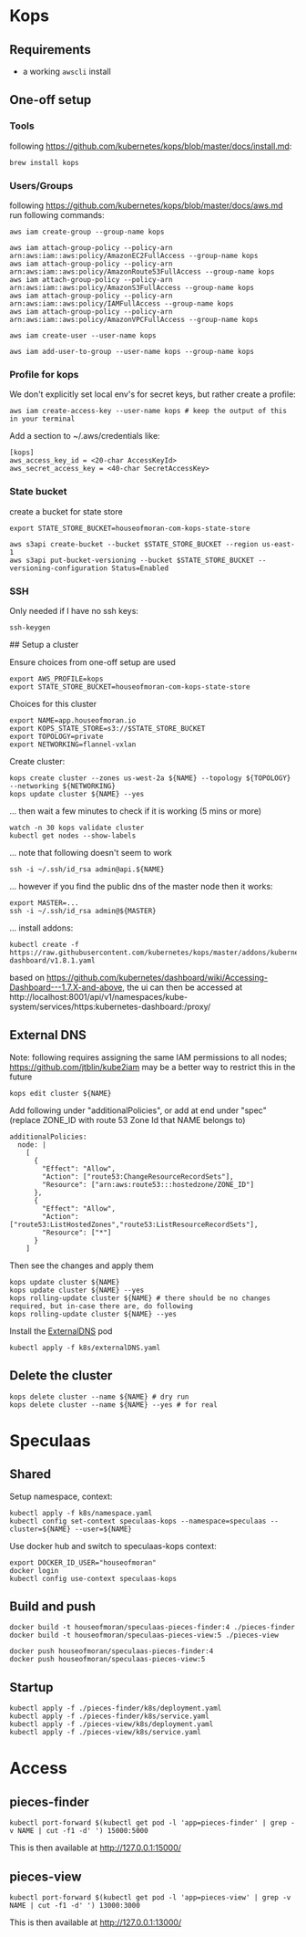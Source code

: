 # Kops

## Requirements

* a working `awscli` install

## One-off setup

### Tools

following https://github.com/kubernetes/kops/blob/master/docs/install.md:

    brew install kops

### Users/Groups

following https://github.com/kubernetes/kops/blob/master/docs/aws.md run following commands:

    aws iam create-group --group-name kops
    
    aws iam attach-group-policy --policy-arn arn:aws:iam::aws:policy/AmazonEC2FullAccess --group-name kops
    aws iam attach-group-policy --policy-arn arn:aws:iam::aws:policy/AmazonRoute53FullAccess --group-name kops
    aws iam attach-group-policy --policy-arn arn:aws:iam::aws:policy/AmazonS3FullAccess --group-name kops
    aws iam attach-group-policy --policy-arn arn:aws:iam::aws:policy/IAMFullAccess --group-name kops
    aws iam attach-group-policy --policy-arn arn:aws:iam::aws:policy/AmazonVPCFullAccess --group-name kops
    
    aws iam create-user --user-name kops
    
    aws iam add-user-to-group --user-name kops --group-name kops

### Profile for kops

We don't explicitly set local env's for secret keys, but rather create a profile:

    aws iam create-access-key --user-name kops # keep the output of this in your terminal
    
Add a section to ~/.aws/credentials like:

    [kops]
    aws_access_key_id = <20-char AccessKeyId>
    aws_secret_access_key = <40-char SecretAccessKey>

### State bucket

create a bucket for state store

    export STATE_STORE_BUCKET=houseofmoran-com-kops-state-store
    
    aws s3api create-bucket --bucket $STATE_STORE_BUCKET --region us-east-1
    aws s3api put-bucket-versioning --bucket $STATE_STORE_BUCKET --versioning-configuration Status=Enabled

### SSH

Only needed if I have no ssh keys:

    ssh-keygen

## Setup a cluster

Ensure choices from one-off setup are used

    export AWS_PROFILE=kops
    export STATE_STORE_BUCKET=houseofmoran-com-kops-state-store
    
Choices for this cluster

    export NAME=app.houseofmoran.io
    export KOPS_STATE_STORE=s3://$STATE_STORE_BUCKET
    export TOPOLOGY=private
    export NETWORKING=flannel-vxlan

Create cluster:
    
    kops create cluster --zones us-west-2a ${NAME} --topology ${TOPOLOGY} --networking ${NETWORKING}
    kops update cluster ${NAME} --yes
    
... then wait a few minutes to check if it is working (5 mins or more)

    watch -n 30 kops validate cluster
    kubectl get nodes --show-labels
    
... note that following doesn't seem to work

    ssh -i ~/.ssh/id_rsa admin@api.${NAME}
    
... however if you find the public dns of the master node then it works:

    export MASTER=...
    ssh -i ~/.ssh/id_rsa admin@${MASTER}
    
... install addons:

    kubectl create -f https://raw.githubusercontent.com/kubernetes/kops/master/addons/kubernetes-dashboard/v1.8.1.yaml
    
based on https://github.com/kubernetes/dashboard/wiki/Accessing-Dashboard---1.7.X-and-above, the ui can then be
accessed at http://localhost:8001/api/v1/namespaces/kube-system/services/https:kubernetes-dashboard:/proxy/
    
## External DNS

Note: following requires assigning the same IAM permissions to all nodes; https://github.com/jtblin/kube2iam may
be a better way to restrict this in the future

    kops edit cluster ${NAME}

Add following under "additionalPolicies", or add at end under "spec" (replace ZONE_ID with route 53 Zone Id that
NAME belongs to)

    additionalPolicies:
      node: |
        [
          {
            "Effect": "Allow",
            "Action": ["route53:ChangeResourceRecordSets"],
            "Resource": ["arn:aws:route53:::hostedzone/ZONE_ID"]
          },
          {
            "Effect": "Allow",
            "Action": ["route53:ListHostedZones","route53:ListResourceRecordSets"],
            "Resource": ["*"]
          }
        ]
      
Then see the changes and apply them

    kops update cluster ${NAME}
    kops update cluster ${NAME} --yes
    kops rolling-update cluster ${NAME} # there should be no changes required, but in-case there are, do following
    kops rolling-update cluster ${NAME} --yes

Install the [ExternalDNS](https://github.com/kubernetes-incubator/external-dns/blob/master/docs/tutorials/aws.md) pod

    kubectl apply -f k8s/externalDNS.yaml

## Delete the cluster

    kops delete cluster --name ${NAME} # dry run
    kops delete cluster --name ${NAME} --yes # for real

# Speculaas

## Shared

Setup namespace, context:

    kubectl apply -f k8s/namespace.yaml
    kubectl config set-context speculaas-kops --namespace=speculaas --cluster=${NAME} --user=${NAME}

Use docker hub and switch to speculaas-kops context:

    export DOCKER_ID_USER="houseofmoran"
    docker login
    kubectl config use-context speculaas-kops
    
## Build and push

    docker build -t houseofmoran/speculaas-pieces-finder:4 ./pieces-finder
    docker build -t houseofmoran/speculaas-pieces-view:5 ./pieces-view
    
    docker push houseofmoran/speculaas-pieces-finder:4
    docker push houseofmoran/speculaas-pieces-view:5
        
## Startup

    kubectl apply -f ./pieces-finder/k8s/deployment.yaml
    kubectl apply -f ./pieces-finder/k8s/service.yaml
    kubectl apply -f ./pieces-view/k8s/deployment.yaml
    kubectl apply -f ./pieces-view/k8s/service.yaml

# Access

## pieces-finder

    kubectl port-forward $(kubectl get pod -l 'app=pieces-finder' | grep -v NAME | cut -f1 -d' ') 15000:5000

This is then available at http://127.0.0.1:15000/    

## pieces-view

    kubectl port-forward $(kubectl get pod -l 'app=pieces-view' | grep -v NAME | cut -f1 -d' ') 13000:3000

This is then available at http://127.0.0.1:13000/